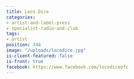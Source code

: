 ```yaml
---
title: Loco Dice
categories:
- artist-and-label-press
- specialist-radio-and-club
tags:
- artist
position: 248
image: "/uploads/locodice.jpg"
is-client-featured: false
is-front: true
facebook: https://www.facebook.com/locodiceofc
---
```


